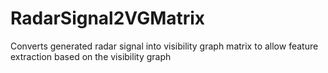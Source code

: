 # RadarSignal2VGMatrix
Converts generated radar signal into visibility graph matrix to allow feature extraction based on the visibility graph
